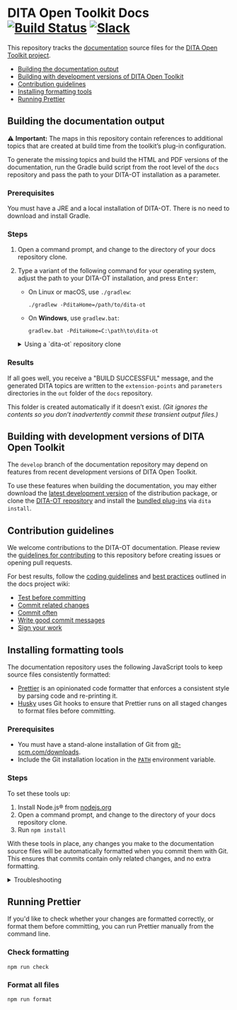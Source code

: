 # DITA Open Toolkit Docs [![Build Status][1]](https://github.com/dita-ot/docs/actions/workflows/deploy.yml) [![Slack][2]](http://slack.dita-ot.org/)

This repository tracks the [documentation][3] source files for the [DITA Open Toolkit project][4].

<!-- MarkdownTOC levels="2" -->

- [Building the documentation output](#building-the-documentation-output)
- [Building with development versions of DITA Open Toolkit](#building-with-development-versions-of-dita-open-toolkit)
- [Contribution guidelines](#contribution-guidelines)
- [Installing formatting tools](#installing-formatting-tools)
- [Running Prettier](#running-prettier)

<!-- /MarkdownTOC -->

## Building the documentation output

⚠️ **Important:** The maps in this repository contain references to additional topics that are created at build time from the toolkit’s plug-in configuration.

To generate the missing topics and build the HTML and PDF versions of the documentation, run the Gradle build script from the root level of the `docs` repository and pass the path to your DITA-OT installation as a parameter.

### Prerequisites

You must have a JRE and a local installation of DITA-OT. There is no need to download and install Gradle.

### Steps

1.  Open a command prompt, and change to the directory of your docs repository clone.
2.  Type a variant of the following command for your operating system, adjust the path to your DITA-OT installation, and press <kbd>Enter</kbd>:

    - On Linux or macOS, use `./gradlew`:

          ./gradlew -PditaHome=/path/to/dita-ot

    - On **Windows**, use `gradlew.bat`:

          gradlew.bat -PditaHome=C:\path\to\dita-ot

    <details>
    <summary>Using a `dita-ot` repository clone</summary>

    - If you’re using a clone of the [DITA-OT development repository][5] as your toolkit installation alongside your clone of the docs repository, run the build script on **Linux** or **macOS** like this:

            ./gradlew -PditaHome=../dita-ot/src/main

    - You can also specify a single output format. To build HTML output, enter the following on the command line:

            ./gradlew -PditaHome=../dita-ot/src/main html

    </details>

### Results

If all goes well, you receive a "BUILD SUCCESSFUL" message, and the generated DITA topics are written to the `extension-points` and `parameters` directories in the `out` folder of the `docs` repository.

This folder is created automatically if it doesn’t exist. _(Git ignores the contents so you don’t inadvertently commit these transient output files.)_

## Building with development versions of DITA Open Toolkit

The `develop` branch of the documentation repository may depend on features from recent development versions of DITA Open Toolkit.

To use these features when building the documentation, you may either download the [latest development version][6] of the distribution package, or clone the [DITA-OT repository][5] and install the [bundled plug-ins][7] via `dita install`.

## Contribution guidelines

We welcome contributions to the DITA-OT documentation. Please review the [guidelines for contributing][8] to this repository before creating issues or opening pull requests.

For best results, follow the [coding guidelines][9] and [best practices][10] outlined in the docs project wiki:

- [Test before committing][11]
- [Commit related changes][12]
- [Commit often][13]
- [Write good commit messages][14]
- [Sign your work][15]

## Installing formatting tools

The documentation repository uses the following JavaScript tools to keep source files consistently formatted:

- [Prettier][16] is an opinionated code formatter that enforces a consistent style by parsing code and re-printing it.
- [Husky][17] uses Git hooks to ensure that Prettier runs on all staged changes to format files before committing.

### Prerequisites

- You must have a stand-alone installation of Git from [git-scm.com/downloads][18].
- Include the Git installation location in the [`PATH`][19] environment variable.

### Steps

To set these tools up:

1. Install Node.js® from [nodejs.org][20]
2. Open a command prompt, and change to the directory of your docs repository clone.
3. Run `npm install`

With these tools in place, any changes you make to the documentation source files will be automatically formatted when you commit them with Git. This ensures that commits contain only related changes, and no extra formatting.

<details>
<summary>Troubleshooting</summary>

If the `git` command is not available in your command-line environment, the Husky installation may fail with an error message:

    "Cannot read property 'toString' of null"

_Solution:_ Uninstall Husky via `npm husky uninstall`. Install [Git][18]. Add the installation location to the [`PATH`][19] environment variable. Re-run `npm install`.

</details>

## Running Prettier

If you'd like to check whether your changes are formatted correctly, or format them before committing, you can run Prettier manually from the command line.

### Check formatting

    npm run check

### Format all files

    npm run format

[1]: https://github.com/dita-ot/docs/actions/workflows/deploy.yml/badge.svg
[2]: https://img.shields.io/badge/Slack-Join%20us!-%234A154B?style=flat&logo=slack
[3]: https://www.dita-ot.org/dev/
[4]: https://www.dita-ot.org
[5]: https://github.com/dita-ot/dita-ot
[6]: https://s3-eu-west-1.amazonaws.com/dita-ot/dita-ot-develop.zip
[7]: https://github.com/dita-ot/dita-ot/blob/develop/build.gradle#L181-L191
[8]: .github/CONTRIBUTING.md
[9]: https://github.com/dita-ot/docs/wiki/Coding-guidelines
[10]: https://github.com/dita-ot/docs/wiki/Git-workflow#best-practices
[11]: https://github.com/dita-ot/docs/wiki/Git-workflow#test-before-committing
[12]: https://github.com/dita-ot/docs/wiki/Git-workflow#commit-related-changes
[13]: https://github.com/dita-ot/docs/wiki/Git-workflow#commit-often
[14]: https://github.com/dita-ot/docs/wiki/Git-workflow#writing-good-commit-messages
[15]: https://www.dita-ot.org/DCO
[16]: https://prettier.io
[17]: https://github.com/typicode/husky
[18]: https://git-scm.com/downloads
[19]: https://en.wikipedia.org/wiki/PATH_(variable)
[20]: https://nodejs.org
